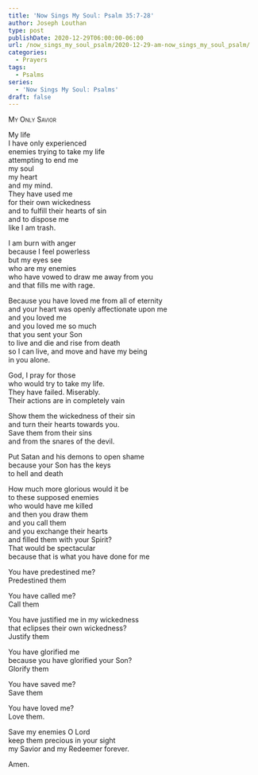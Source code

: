 ```yaml
---
title: 'Now Sings My Soul: Psalm 35:7-28'
author: Joseph Louthan
type: post
publishDate: 2020-12-29T06:00:00-06:00
url: /now_sings_my_soul_psalm/2020-12-29-am-now_sings_my_soul_psalm/
categories:
  - Prayers
tags:
  - Psalms
series:
  - 'Now Sings My Soul: Psalms'
draft: false
---
```

<div style="font-variant: small-caps;">
My Only Savior
</div>

My life  
  I have only experienced  
  enemies trying to take my life  
  attempting to end me  
  my soul  
  my heart  
  and my mind.  
They have used me  
  for their own wickedness  
  and to fulfill their hearts of sin  
  and to dispose me  
  like I am trash.  
  
I am burn with anger  
  because I feel powerless  
  but my eyes see  
  who are my enemies  
  who have vowed to draw me away from you  
  and that fills me with rage.  
  
Because you have loved me from all of eternity  
  and your heart was openly affectionate upon me  
  and you loved me  
  and you loved me so much  
  that you sent your Son  
  to live and die and rise from death  
  so I can live, and move and have my being  
  in you alone.  
  
God, I pray for those  
  who would try to take my life.  
  They have failed. Miserably.  
  Their actions are in completely vain  
  
Show them the wickedness of their sin  
  and turn their hearts towards you.  
Save them from their sins  
  and from the snares of the devil.  
  
Put Satan and his demons to open shame  
  because your Son has the keys  
  to hell and death  
  
How much more glorious would it be  
  to these supposed enemies  
  who would have me killed  
  and then you draw them  
  and you call them  
  and you exchange their hearts  
  and filled them with your Spirit?  
  That would be spectacular  
  because that is what you have done for me  
   
  You have predestined me?  
  Predestined them  
   
  You have called me?  
  Call them  
   
  You have justified me in my wickedness  
  that eclipses their own wickedness?  
  Justify them  
   
  You have glorified me  
  because you have glorified your Son?  
  Glorify them  
   
  You have saved me?  
  Save them  
   
  You have loved me?  
  Love them.  
  
Save my enemies O Lord  
  keep them precious in your sight  
  my Savior and my Redeemer forever.  
  
Amen.  
  